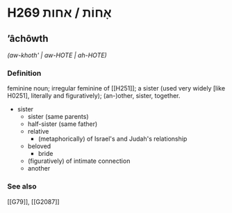 # H269 אָחוֹת / אחות

## ʼâchôwth

_(aw-khoth' | aw-HOTE | ah-HOTE)_

### Definition

feminine noun; irregular feminine of [[H251]]; a sister (used very widely [like H0251], literally and figuratively); (an-)other, sister, together.

- sister
    - sister (same parents)
    - half-sister (same father)
    - relative
        - (metaphorically) of Israel's and Judah's relationship
    - beloved
        - bride
    - (figuratively) of intimate connection
    - another
### See also

[[G79]], [[G2087]]

